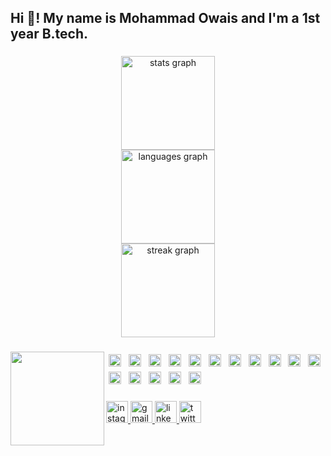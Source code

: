 <h2 align="left">Hi 👋! My name is Mohammad Owais and I'm a 1st year B.tech.</h2>

###

<div align="center">
  <img src="https://github-readme-stats.vercel.app/api?username=md-owais9956&hide_title=false&hide_rank=false&show_icons=true&include_all_commits=true&count_private=true&disable_animations=false&theme=dracula&locale=en&hide_border=false" height="150" alt="stats graph" /> <br>
  <img src="https://github-readme-stats.vercel.app/api/top-langs?username=md-owais9956&locale=en&hide_title=false&layout=compact&card_width=320&langs_count=5&theme=dracula&hide_border=false" height="150" alt="languages graph" /> <br>
  <img src="https://streak-stats.demolab.com?user=md-owais9956&locale=en&mode=daily&theme=dracula&hide_border=false&border_radius=5" height="150" alt="streak graph"  />
</div>

###

<img align="left" height="150" src="https://th.bing.com/th/id/OIP.nMLvSM1x4RxpyhMwkgDVxQHaE8?w=278&h=185&c=7&r=0&o=5&dpr=1.3&pid=1.7"  />

###

<div align="left">
  <img src="https://cdn.jsdelivr.net/gh/devicons/devicon/icons/javascript/javascript-original.svg" height="20" style="margin: 4px;" alt="javascript" />
  <img src="https://cdn.jsdelivr.net/gh/devicons/devicon/icons/html5/html5-original.svg" height="20" style="margin: 4px;" alt="html" />
  <img src="https://cdn.jsdelivr.net/gh/devicons/devicon/icons/css3/css3-original.svg" height="20" style="margin: 4px;" alt="css" />
  <img src="https://cdn.jsdelivr.net/gh/devicons/devicon/icons/python/python-original.svg" height="20" style="margin: 4px;" alt="python" />
  <img src="https://cdn.jsdelivr.net/gh/devicons/devicon/icons/cplusplus/cplusplus-original.svg" height="20" style="margin: 4px;" alt="cplusplus" />
  <img src="https://cdn.jsdelivr.net/gh/devicons/devicon/icons/java/java-original.svg" height="20" style="margin: 4px;" alt="java" />
  <img src="https://cdn.jsdelivr.net/gh/devicons/devicon/icons/mysql/mysql-original.svg" height="20" style="margin: 4px;" alt="mysql" />
  <img src="https://cdn.jsdelivr.net/gh/devicons/devicon/icons/numpy/numpy-original.svg" height="20" style="margin: 4px;" alt="numpy" />
  <img src="https://cdn.jsdelivr.net/gh/devicons/devicon/icons/matlab/matlab-original.svg" height="20" style="margin: 4px;" alt="matlab" />
  <img src="https://cdn.jsdelivr.net/gh/devicons/devicon/icons/git/git-original.svg" height="20" style="margin: 4px;" alt="git" />
  <img src="https://cdn.jsdelivr.net/gh/devicons/devicon/icons/github/github-original.svg" height="20" style="margin: 4px;" alt="github" />
  <img src="https://cdn.jsdelivr.net/gh/devicons/devicon/icons/vscode/vscode-original.svg" height="20" style="margin: 4px;" alt="vscode" />
  <img src="https://cdn.jsdelivr.net/gh/devicons/devicon/icons/pycharm/pycharm-original.svg" height="20" style="margin: 4px;" alt="pycharm" />
  <img src="https://cdn.jsdelivr.net/gh/devicons/devicon/icons/intellij/intellij-original.svg" height="20" style="margin: 4px;" alt="intellij" />
  <img src="https://cdn.jsdelivr.net/gh/devicons/devicon/icons/jetbrains/jetbrains-original.svg" height="20" style="margin: 4px;" alt="jetbrains" />
  <img src="https://cdn.jsdelivr.net/gh/devicons/devicon/icons/canva/canva-original.svg" height="20" style="margin: 4px;" alt="canva" />
</div>

###

<div align="left">
  <a href="https://www.instagram.com/ll___owais___ll/?__pwa=1" target="_blank">
    <img src="https://img.shields.io/static/v1?message=Instagram&logo=instagram&label=&color=E4405F&logoColor=white&labelColor=&style=for-the-badge" height="35" alt="instagram logo"  />
  </a>
  <a href="md.owais111234@gmail.com" target="_blank">
    <img src="https://img.shields.io/static/v1?message=Gmail&logo=gmail&label=&color=D14836&logoColor=white&labelColor=&style=for-the-badge" height="35" alt="gmail logo"  />
  </a>
  <a href="https://www.linkedin.com/in/mohd-owais-45a1a0324" target="_blank">
    <img src="https://img.shields.io/static/v1?message=LinkedIn&logo=linkedin&label=&color=0077B5&logoColor=white&labelColor=&style=for-the-badge" height="35" alt="linkedin logo"  />
  </a>
  <a href="https://x.com/MohammadOw64104" target="_blank">
    <img src="https://img.shields.io/static/v1?message=Twitter&logo=twitter&label=&color=1DA1F2&logoColor=white&labelColor=&style=for-the-badge" height="35" alt="twitter logo"  />
  </a>
</div>

###
